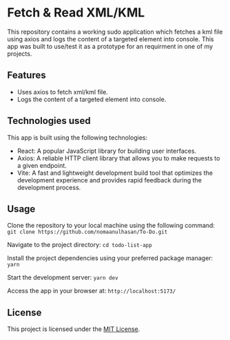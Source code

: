 # Fetch & Read XML/KML

This repository contains a working sudo application which fetches a kml file using axios and logs the content of a targeted element into console.
This app was built to use/test it as a prototype for an requirment in one of my projects.

## Features

- Uses axios to fetch xml/kml file.
- Logs the content of a targeted element into console.

## Technologies used

This app is built using the following technologies:
- React: A popular JavaScript library for building user interfaces.
- Axios: A reliable HTTP client library that allows you to make requests to a given endpoint.
- Vite: A fast and lightweight development build tool that optimizes the development experience and provides rapid feedback during the development process.

## Usage
Clone the repository to your local machine using the following command:
```git clone https://github.com/nomaanulhasan/To-Do.git```

Navigate to the project directory:
```cd todo-list-app```

Install the project dependencies using your preferred package manager:
```yarn```

Start the development server:
```yarn dev```

Access the app in your browser at:
```http://localhost:5173/```


## License

This project is licensed under the [MIT License](LICENSE).
